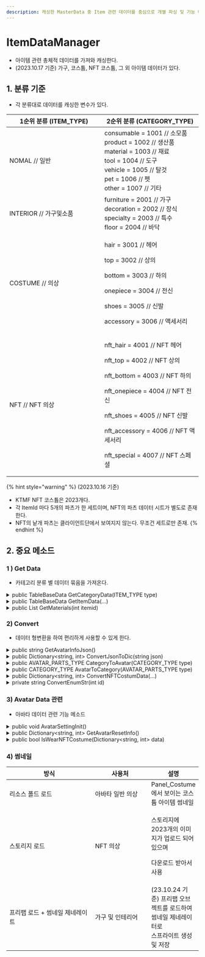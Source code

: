 ```yaml
---
description: 캐싱한 MasterData 중 Item 관련 데이터를 중심으로 개별 파싱 및 기능 메소드 활용 매니저
---
```


# ItemDataManager

* 아이템 관련 총체적 데이터를 가져와 캐싱한다.
* (2023.10.17 기준) 가구, 코스튬, NFT 코스튬, 그 외 아이템 데이터가 있다.

## 1. 분류 기준

* 각 분류대로 데이터를 캐싱한 변수가 있다.

<table><thead><tr><th width="233">1순위 분류 (ITEM_TYPE)</th><th>2순위 분류 (CATEGORY_TYPE)</th></tr></thead><tbody><tr><td>NOMAL // 일반</td><td>consumable = 1001 // 소모품 <br>product = 1002 // 생산품 <br>material = 1003 // 재료 <br>tool = 1004 // 도구<br>vehicle = 1005 // 탈것 <br>pet = 1006 // 펫 <br>other = 1007 // 기타</td></tr><tr><td>INTERIOR // 가구및소품</td><td>furniture = 2001 // 가구 <br>decoration = 2002 // 장식 <br>specialty = 2003 // 특수 <br>floor = 2004 // 바닥</td></tr><tr><td>COSTUME // 의상</td><td><p>hair = 3001 // 헤어 </p><p>top = 3002 // 상의 </p><p>bottom = 3003 // 하의 </p><p>onepiece = 3004 // 전신 </p><p>shoes = 3005 // 신발 </p><p>accessory = 3006 // 액세서리</p></td></tr><tr><td>NFT // NFT 의상</td><td><p>nft_hair = 4001 // NFT 헤어 </p><p>nft_top = 4002 // NFT 상의 </p><p>nft_bottom = 4003 // NFT 하의</p><p>nft_onepiece = 4004 // NFT 전신 </p><p>nft_shoes = 4005 // NFT 신발 </p><p>nft_accessory = 4006 // NFT 액세서리 </p><p>nft_special = 4007 // NFT 스페셜</p></td></tr></tbody></table>

{% hint style="warning" %}
(2023.10.16 기준)&#x20;

* KTMF NFT 코스튬은 2023개다.
* 각 ItemId 마다 5개의 파츠가 한 세트이며, NFT의 파츠 데이터 시트가 별도로 존재한다.
* NFT의 낱개 파츠는 클라이언트단에서 보여지지 않는다. 무조건 세트로만 존재.
{% endhint %}



## 2.  중요 메소드

### 1 ) Get Data

* 카테고리 분류 별 데이터 묶음을 가져온다.

<details>

<summary>public TableBaseData GetCategoryData(ITEM_TYPE type)</summary>

```csharp
// 카테고리 내의 전체 아이템 정보 가져오기
// 1순위 분류 기준 ITEM_TYPE 데이터 묶음을 반환
public TableBaseData<Item> GetCategoryData(ITEM_TYPE type)
{
    TableBaseData<Item> itemData = null;
    switch (type)
    {
        case ITEM_TYPE.NOMAL: itemData = NomalTypeItemData; break;
        case ITEM_TYPE.INTERIOR: itemData = InteriorTypeItemData; break;
        case ITEM_TYPE.COSTUME: itemData = CostumeTypeItemData; break;
        case ITEM_TYPE.NFT: itemData = NFTTypeItemData; break;
        default: break;
    }
    return itemData;
}
```

</details>

<details>

<summary>public TableBaseData GetItemData(...)</summary>

```csharp
// 하위 카테고리 내의 전체 아이템 정보 가져오기
// 2순위 분류 기준 CATEGORY_TYPE 데이터 묶음을 반환

// 편의를 위한 오버로딩
public TableBaseData<Item> GetItemData(AVATAR_PARTS_TYPE type)
{
    return GetItemData(AvatarToCategory(type));
}
// 본체 메소드
public TableBaseData<Item> GetItemData(CATEGORY_TYPE type)
{
    TableBaseData<Item> itemData = null;

    switch (type)
    {
        case CATEGORY_TYPE.consumable: itemData = ConsumableItemData; break;
        case CATEGORY_TYPE.product: itemData = ProductItemData; break;
        case CATEGORY_TYPE.material: itemData = MaterialItemData; break;
        case CATEGORY_TYPE.tool: itemData = ToolItemData; break;
        ...
    }
    return itemData;
}
```

</details>

<details>

<summary>public List GetMaterials(int itemid)</summary>

```csharp
// 다중 메테리얼 데이터 가져오기
// 리스트의 순서를 지정해줄 수 있는 인덱스가 없기 때문에 마스터 시트에서 메테리얼의 순서를 잘 넣어주어야 한다.
// itemid를 넣으면 메테리얼 시트 데이터에서 조회하여 메테리얼 이름 리스트를 반환해준다
public List<string> GetMaterials(int itemid)
{
    return Single.MasterData.dataItemMaterial.GetList()
        .Where(x => x.itemId == itemid)
        .Select(x => x.material)
        .ToList();
}
```

</details>

###

### 2) Convert

* 데이터 형변환을 하여 편리하게 사용할 수 있게 한다.

<details>

<summary>public string GetAvatarInfoJson()</summary>

```csharp
// 현재 LocalPlayerData에 저장된 아바타 세팅 정보 Json으로 변환
public string GetAvatarInfoJson()
{
    return JsonConvert.SerializeObject(LocalPlayerData.AvatarInfo);
}
```

</details>

<details>

<summary>public Dictionary&#x3C;string, int> ConvertJsonToDic(string json)</summary>

```csharp
// Json 데이터를 Dictionary<string, int> 형태로 변환
// 아바타 세팅 데이터 형식으로 변환하기 위한 메소드
public Dictionary<string, int> ConvertJsonToDic(string json)
{
    return JsonConvert.DeserializeObject<Dictionary<string, int>>(json).ToDictionary(x => x.Key, x => x.Value);
}
```

</details>

<details>

<summary>public AVATAR_PARTS_TYPE CategoryToAvatar(CATEGORY_TYPE type)</summary>

```csharp
// AVATAR_PARTS_TYPE을 CATEGORY_TYPE으로 변환한다
// 해당 enum의 이름이 온전히 일치해야 한다
public AVATAR_PARTS_TYPE CategoryToAvatar(CATEGORY_TYPE type)
{
    return Util.String2Enum<AVATAR_PARTS_TYPE>(type.ToString())
}
```

</details>

<details>

<summary>public CATEGORY_TYPE AvatarToCategory(AVATAR_PARTS_TYPE type)</summary>

```csharp
// CATEGORY_TYPE을 AVATAR_PARTS_TYPE으로 변경한다
// 해당 enum의 이름이 온전히 일치해야 한다
public CATEGORY_TYPE AvatarToCategory(AVATAR_PARTS_TYPE type)
{
    return Util.String2Enum<CATEGORY_TYPE>(type.ToString());
}
```

</details>

<details>

<summary>public Dictionary&#x3C;string, int> ConvertNFTCostumData(...)</summary>

```csharp
// NFT는 Item 시트에 ItemId가 있으나 5개의 파츠가 세트인 아이템이기 때문에 
// 해당 아이디로 별도의 NFT 세트 데이터에서 조회해야 한다

// 1) NFT 코스튬 Id의 데이터를 조회하여 딕셔너리 데이터로 변환 (오버로딩)
public Dictionary<string, int> ConvertNFTCostumData(int id)
{
    var data = new Dictionary<string, int> { { Util.EnumInt2String(AVATAR_PARTS_TYPE.nft_special), id } };
    return ConvertNFTCostumData(data);
}
// 2) NFT 코스튬 Id의 여부를 확인하고 해당 데이터를 조회하여 딕셔너리 데이터로 변환
// Id가 없을 시 데이터 그대로 반환
public Dictionary<string, int> ConvertNFTCostumData(Dictionary<string, int> data)
{
    if (data.TryGetValue(Util.EnumInt2String(AVATAR_PARTS_TYPE.nft_special), out int value))
    {
        if (value > 0)
        {
            return Single.MasterData.dataKtmfSpecialItem.GetDictionary_intint()
                .Where(x => x.Key.Item1 == value)
                .ToDictionary(x => ConvertEnumStr(x.Value.partsId), x => x.Value.partsId);
        }
    }
    return data;
}
```

</details>

<details>

<summary>private string ConvertEnumStr(int id)</summary>

```csharp
// NFT 코스튬 enum 마지막 숫자만 가져와 AVATAR_PARTS_TYPE의 int값 string으로 사용
// NFT enum과는 이름이 일치할 수 없기 때문
private string ConvertEnumStr(int id)
{
    var str = Single.MasterData.dataItem.GetData(id).categoryType.ToString();
    return str[str.Length - 1].ToString();
}
```

</details>

###

### 3) Avatar Data 관련

* 아바타 데이터 관련 기능 메소드

<details>

<summary>public void AvatarSettingInit()</summary>

```csharp
// 마스터 데이터에서 지정한 기본 의상 데이터를 LocalPlayerData에 덮어씌운다
public void AvatarSettingInit()
{
    LocalPlayerData.AvatarInfo = Single.MasterData.dataAvatarResetInfo.GetList().ToDictionary(x => x.partsType.ToString(), x => x.itemId);
}
```

</details>

<details>

<summary>public Dictionary&#x3C;string, int> GetAvatarResetInfo()</summary>

```csharp
// 마스터 데이터에서 지정한 기본 의상 데이터를 Dictionary<string, int> 형태로 반환한다
public Dictionary<string, int> GetAvatarResetInfo()
{
    if (Single.MasterData.dataAvatarResetInfo != null)
    {
        return Single.MasterData.dataAvatarResetInfo.GetList().ToDictionary(x => x.partsType.ToString(), x => x.itemId);
    }
    return null;
}
```

</details>

<details>

<summary>public bool IsWearNFTCostume(Dictionary&#x3C;string, int> data)</summary>

```csharp
// NFT 의상을 입고 있는지 여부
public bool IsWearNFTCostume(Dictionary<string, int> data)
{
    if (data.TryGetValue(Util.EnumInt2String(AVATAR_PARTS_TYPE.nft_special), out int value))
    {
        return value > 0; 
    }
    return false;
}
```

</details>

###

### 4) 썸네일

<table data-full-width="true"><thead><tr><th width="304">방식</th><th width="180">사용처</th><th>설명</th></tr></thead><tbody><tr><td>리소스 폴드 로드</td><td>아바타 일반 의상</td><td>Panel_Costume에서 보이는 코스튬 아이템 썸네일</td></tr><tr><td>스토리지 로드</td><td>NFT 의상</td><td><p>스토리지에 2023개의 이미지가 업로드 되어있으며</p><p>다운로드 받아서 사용</p></td></tr><tr><td>프리팹 로드 + 썸네일  제네레이트</td><td>가구  및 인테리어</td><td>(23.10.24 기준) 프리팹 오브젝트를 로드하여 썸네일 제네레이터로<br>스프라이트 생성 및 저장</td></tr></tbody></table>



